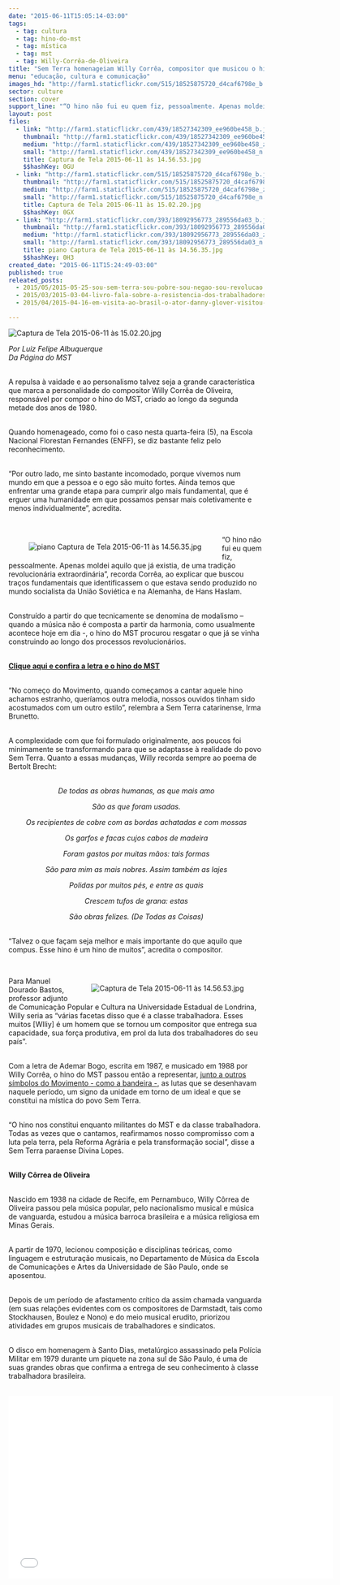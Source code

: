 ```yaml
---
date: "2015-06-11T15:05:14-03:00"
tags:
  - tag: cultura
  - tag: hino-do-mst
  - tag: mística
  - tag: mst
  - tag: Willy-Corrêa-de-Oliveira
title: "Sem Terra homenageiam Willy Corrêa, compositor que musicou o hino do MST"
menu: "educação, cultura e comunicação"
images_hd: "http://farm1.staticflickr.com/515/18525875720_d4caf6798e_b.jpg"
sector: culture
section: cover
support_line: "“O hino não fui eu quem fiz, pessoalmente. Apenas moldei aquilo que já existia, de uma tradição revolucionária extraordinária”, recorda Willy Corrêa."
layout: post
files:
  - link: "http://farm1.staticflickr.com/439/18527342309_ee960be458_b.jpg"
    thumbnail: "http://farm1.staticflickr.com/439/18527342309_ee960be458_t.jpg"
    medium: "http://farm1.staticflickr.com/439/18527342309_ee960be458_z.jpg"
    small: "http://farm1.staticflickr.com/439/18527342309_ee960be458_n.jpg"
    title: Captura de Tela 2015-06-11 às 14.56.53.jpg
    $$hashKey: 0GU
  - link: "http://farm1.staticflickr.com/515/18525875720_d4caf6798e_b.jpg"
    thumbnail: "http://farm1.staticflickr.com/515/18525875720_d4caf6798e_t.jpg"
    medium: "http://farm1.staticflickr.com/515/18525875720_d4caf6798e_z.jpg"
    small: "http://farm1.staticflickr.com/515/18525875720_d4caf6798e_n.jpg"
    title: Captura de Tela 2015-06-11 às 15.02.20.jpg
    $$hashKey: 0GX
  - link: "http://farm1.staticflickr.com/393/18092956773_289556da03_b.jpg"
    thumbnail: "http://farm1.staticflickr.com/393/18092956773_289556da03_t.jpg"
    medium: "http://farm1.staticflickr.com/393/18092956773_289556da03_z.jpg"
    small: "http://farm1.staticflickr.com/393/18092956773_289556da03_n.jpg"
    title: piano Captura de Tela 2015-06-11 às 14.56.35.jpg
    $$hashKey: 0H3
created_date: "2015-06-11T15:24:49-03:00"
published: true
releated_posts:
  - 2015/05/2015-05-25-sou-sem-terra-sou-pobre-sou-negao-sou-revolucao.md
  - 2015/03/2015-03-04-livro-fala-sobre-a-resistencia-dos-trabalhadores-na-cidade-e-no-campo.md
  - 2015/04/2015-04-16-em-visita-ao-brasil-o-ator-danny-glover-visitou-as-instalacoes.md

---
```

<p><img alt="Captura de Tela 2015-06-11 às 15.02.20.jpg" src="http://farm1.staticflickr.com/515/18525875720_d4caf6798e_b.jpg" /></p>

<p><em>Por Luiz Felipe Albuquerque<br />
Da P&aacute;gina do MST</em></p>

<p><br />
A repulsa &agrave; vaidade e ao personalismo talvez seja a grande caracter&iacute;stica que marca a personalidade do compositor Willy Corr&ecirc;a de Oliveira, respons&aacute;vel por compor o hino do MST, criado ao longo da segunda metade dos anos de 1980.</p>

<p><br />
Quando homenageado, como foi o caso nesta quarta-feira (5), na Escola Nacional Florestan Fernandes (ENFF), se diz bastante feliz pelo reconhecimento.</p>

<p><br />
&ldquo;Por outro lado, me sinto bastante incomodado, porque vivemos num mundo em que a pessoa e o ego s&atilde;o muito fortes. Ainda temos que enfrentar uma grande etapa para cumprir algo mais fundamental, que &eacute; erguer uma humanidade em que possamos pensar mais coletivamente e menos individualmente&rdquo;, acredita.</p>

<p>&nbsp;</p>

<figure class="image" style="float:left"><img alt="piano Captura de Tela 2015-06-11 às 14.56.35.jpg" src="http://farm1.staticflickr.com/393/18092956773_289556da03_b.jpg" />
<figcaption></figcaption>
</figure>

<p>&ldquo;O hino n&atilde;o fui eu quem fiz, pessoalmente. Apenas moldei aquilo que j&aacute; existia, de uma tradi&ccedil;&atilde;o revolucion&aacute;ria extraordin&aacute;ria&rdquo;, recorda Corr&ecirc;a, ao explicar que buscou tra&ccedil;os fundamentais que identificassem o que estava sendo produzido no mundo socialista da Uni&atilde;o Sovi&eacute;tica e na Alemanha, de Hans Haslam.</p>

<p><br />
Constru&iacute;do a partir do que tecnicamente se denomina de modalismo &ndash; quando a m&uacute;sica n&atilde;o &eacute; composta a partir da harmonia, como usualmente acontece hoje em dia -, o hino do MST procurou resgatar o que j&aacute; se vinha construindo ao longo dos processos revolucion&aacute;rios.</p>

<p><br />
<strong><a href="http://www.mst.org.br/nossos-simbolos/" target="_blank">Clique aqui e confira a letra e o hino do MST</a></strong></p>

<p><br />
&ldquo;No come&ccedil;o do Movimento, quando come&ccedil;amos a cantar aquele hino achamos estranho, quer&iacute;amos outra melodia, nossos ouvidos tinham sido acostumados com um outro estilo&rdquo;, relembra a Sem Terra catarinense, Irma Brunetto.</p>

<p><br />
A complexidade com que foi formulado originalmente, aos poucos foi minimamente se transformando para que se adaptasse &agrave; realidade do povo Sem Terra. Quanto a essas mudan&ccedil;as, Willy recorda sempre ao poema de Bertolt Brecht:</p>

<p style="text-align: center;"><br />
<em>De todas as obras humanas, as que mais amo</em></p>

<p style="text-align: center;"><em>S&atilde;o as que foram usadas.</em></p>

<p style="text-align: center;"><em>Os recipientes de cobre com as bordas achatadas e com mossas</em></p>

<p style="text-align: center;"><em>Os garfos e facas cujos cabos de madeira</em></p>

<p style="text-align: center;"><em>Foram gastos por muitas m&atilde;os: tais formas</em></p>

<p style="text-align: center;"><em>S&atilde;o para mim as mais nobres. Assim tamb&eacute;m as lajes</em></p>

<p style="text-align: center;"><em>Polidas por muitos p&eacute;s, e entre as quais</em></p>

<p style="text-align: center;"><em>Crescem tufos de grana: estas</em></p>

<p style="text-align: center;"><em>S&atilde;o obras felizes. (De Todas as Coisas)</em></p>

<p><br />
&ldquo;Talvez o que fa&ccedil;am seja melhor e mais importante do que aquilo que compus. Esse hino &eacute; um hino de muitos&rdquo;, acredita o compositor.</p>

<p>&nbsp;</p>

<figure class="image" style="float:right"><img alt="Captura de Tela 2015-06-11 às 14.56.53.jpg" src="http://farm1.staticflickr.com/439/18527342309_ee960be458_b.jpg" />
<figcaption></figcaption>
</figure>

<p>Para Manuel Dourado Bastos, professor adjunto de Comunica&ccedil;&atilde;o Popular e Cultura na Universidade Estadual de Londrina, Willy seria as &ldquo;v&aacute;rias facetas disso que &eacute; a classe trabalhadora. Esses muitos [Wlliy] &eacute; um homem que se tornou um compositor que entrega sua capacidade, sua for&ccedil;a produtiva, em prol da luta dos trabalhadores do seu pa&iacute;s&rdquo;.</p>

<p><br />
Com a letra de Ademar Bogo, escrita em 1987, e musicado em 1988 por Willy Corr&ecirc;a, o hino do MST passou ent&atilde;o a representar, <a href="http://www.mst.org.br/nossos-simbolos/">junto a outros s&iacute;mbolos do Movimento - como a bandeira -,</a> as lutas que se desenhavam naquele per&iacute;odo, um signo da unidade em torno de um ideal e que se constitui na m&iacute;stica do povo Sem Terra.</p>

<p><br />
&ldquo;O hino nos constitui enquanto militantes do MST e da classe trabalhadora. Todas as vezes que o cantamos, reafirmamos nosso compromisso com a luta pela terra, pela Reforma Agr&aacute;ria e pela transforma&ccedil;&atilde;o social&rdquo;, disse a Sem Terra paraense Divina Lopes.</p>

<p><br />
<strong>Willy C&ocirc;rrea de Oliveira</strong></p>

<p><br />
Nascido em 1938 na cidade de Recife, em Pernambuco, Willy C&ocirc;rrea de Oliveira passou pela m&uacute;sica popular, pelo nacionalismo musical e m&uacute;sica de vanguarda, estudou a m&uacute;sica barroca brasileira e a m&uacute;sica religiosa em Minas Gerais.</p>

<p><br />
A partir de 1970, lecionou composi&ccedil;&atilde;o e disciplinas te&oacute;ricas, como linguagem e estrutura&ccedil;&atilde;o musicais, no Departamento de M&uacute;sica da Escola de Comunica&ccedil;&otilde;es e Artes da Universidade de S&atilde;o Paulo, onde se aposentou.</p>

<p><br />
Depois de um per&iacute;odo de afastamento cr&iacute;tico da assim chamada vanguarda (em suas rela&ccedil;&otilde;es evidentes com os compositores de Darmstadt, tais como Stockhausen, Boulez e Nono) e do meio musical erudito, priorizou atividades em grupos musicais de trabalhadores e sindicatos.</p>

<p><br />
O disco em homenagem &agrave; Santo Dias, metal&uacute;rgico assassinado pela Pol&iacute;cia Militar em 1979 durante um piquete na zona sul de S&atilde;o Paulo, &eacute; uma de suas grandes obras que confirma a entrega de seu conhecimento &agrave; classe trabalhadora brasileira.</p>

<p><br />
<iframe allowfullscreen="" frameborder="0" height="360" src="//www.youtube.com/embed/x7oTXYAhEPI" width="640"></iframe></p>
